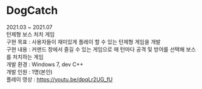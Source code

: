 # DogCatch  
2021.03 ~ 2021.07  
턴제형 보스 처치 게임  
구현 목표 : 사용자들이 재미있게 플레이 할 수 있는 턴제형 게임을 개발  
구현 내용 : 커맨드 창에서 즐길 수 있는 게임으로 매 턴마다 공격 및 방어를 선택해 보스를 처치하는 게임  
개발 환경 : Windows 7, dev C++  
개발 인원 : 1명(본인)  
플레이 영상 : https://youtu.be/dpqLr2UG_fU  
